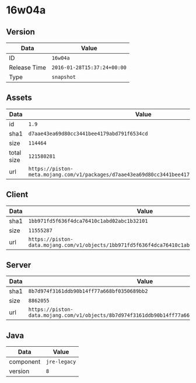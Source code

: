 # 16w04a

## Version

|**Data**        | **Value**                 |
|----------------|-------------------------|
| ID   | ```16w04a```   |
| Release Time   | ```2016-01-28T15:37:24+00:00```   |
| Type   | ```snapshot```   |

## Assets

|**Data**        | **Value**                 |
|----------------|-------------------------|
| id   | ```1.9```   |
| sha1   | ```d7aae43ea69d80cc3441bee4179abd791f6534cd```   |
| size   | ```114464```   |
| total size  | ```121580281```  |
| url       | ```https://piston-meta.mojang.com/v1/packages/d7aae43ea69d80cc3441bee4179abd791f6534cd/1.9.json``` |

## Client

|**Data**        | **Value**                 |
|----------------|-------------------------|
| sha1   | ```1bb971fd5f636f4dca76410c1abd02abc1b32101```   |
| size   | ```11555287```   |
| url       | ```https://piston-data.mojang.com/v1/objects/1bb971fd5f636f4dca76410c1abd02abc1b32101/client.jar``` |

## Server

|**Data**        | **Value**                 |
|----------------|-------------------------|
| sha1   | ```8b7d974f3161ddb90b14ff77a668bf0350689bb2```   |
| size   | ```8862055```   |
| url       | ```https://piston-data.mojang.com/v1/objects/8b7d974f3161ddb90b14ff77a668bf0350689bb2/server.jar``` |

## Java

|**Data**        | **Value**                 |
|----------------|-------------------------|
| component   | ```jre-legacy```   |
| version   | ```8```   |
